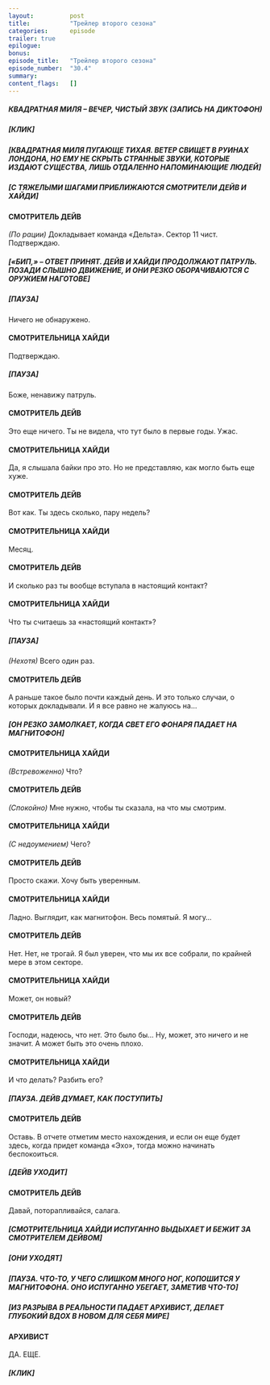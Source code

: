```yaml
---
layout:          post
title:           "Трейлер второго сезона"
categories:      episode
trailer: true
epilogue:
bonus:
episode_title:   "Трейлер второго сезона"
episode_number:  "30.4"
summary:     
content_flags:   []            
---
```

##### __КВАДРАТНАЯ МИЛЯ – ВЕЧЕР, ЧИСТЫЙ ЗВУК (ЗАПИСЬ НА ДИКТОФОН)__
##### [КЛИК]
##### [КВАДРАТНАЯ МИЛЯ ПУГАЮЩЕ ТИХАЯ. ВЕТЕР СВИЩЕТ В РУИНАХ ЛОНДОНА, НО ЕМУ НЕ СКРЫТЬ СТРАННЫЕ ЗВУКИ, КОТОРЫЕ ИЗДАЮТ СУЩЕСТВА, ЛИШЬ ОТДАЛЕННО НАПОМИНАЮЩИЕ ЛЮДЕЙ]
##### [С ТЯЖЕЛЫМИ ШАГАМИ ПРИБЛИЖАЮТСЯ СМОТРИТЕЛИ ДЕЙВ И ХАЙДИ]
#### СМОТРИТЕЛЬ ДЕЙВ
_(По рации)_ Докладывает команда «Дельта». Сектор 11 чист. Подтверждаю.
##### [«БИП,» – ОТВЕТ ПРИНЯТ. ДЕЙВ И ХАЙДИ ПРОДОЛЖАЮТ ПАТРУЛЬ. ПОЗАДИ СЛЫШНО ДВИЖЕНИЕ, И ОНИ РЕЗКО ОБОРАЧИВАЮТСЯ С ОРУЖИЕМ НАГОТОВЕ]
##### [ПАУЗА]
Ничего не обнаружено.
#### СМОТРИТЕЛЬНИЦА ХАЙДИ
Подтверждаю.
##### [ПАУЗА]
Боже, ненавижу патруль.
#### СМОТРИТЕЛЬ ДЕЙВ
Это еще ничего. Ты не видела, что тут было в первые годы. Ужас.
#### СМОТРИТЕЛЬНИЦА ХАЙДИ
Да, я слышала байки про это. Но не представляю, как могло быть еще хуже.
#### СМОТРИТЕЛЬ ДЕЙВ
Вот как. Ты здесь сколько, пару недель?
#### СМОТРИТЕЛЬНИЦА ХАЙДИ
Месяц.
#### СМОТРИТЕЛЬ ДЕЙВ
И сколько раз ты вообще вступала в настоящий контакт?
#### СМОТРИТЕЛЬНИЦА ХАЙДИ
Что ты считаешь за «настоящий контакт»?
##### [ПАУЗА]
_(Нехотя)_ Всего один раз.
#### СМОТРИТЕЛЬ ДЕЙВ
А раньше такое было почти каждый день. И это только случаи, о которых докладывали. И я все равно не жалуюсь на…
##### [ОН РЕЗКО ЗАМОЛКАЕТ, КОГДА СВЕТ ЕГО ФОНАРЯ ПАДАЕТ НА МАГНИТОФОН]
#### СМОТРИТЕЛЬНИЦА ХАЙДИ
_(Встревоженно)_ Что?
#### СМОТРИТЕЛЬ ДЕЙВ
_(Спокойно)_ Мне нужно, чтобы ты сказала, на что мы смотрим.
#### СМОТРИТЕЛЬНИЦА ХАЙДИ
_(С недоумением)_ Чего?
#### СМОТРИТЕЛЬ ДЕЙВ
Просто скажи. Хочу быть уверенным.
#### СМОТРИТЕЛЬНИЦА ХАЙДИ
Ладно. Выглядит, как магнитофон. Весь помятый. Я могу…
#### СМОТРИТЕЛЬ ДЕЙВ
Нет. Нет, не трогай. Я был уверен, что мы их все собрали, по крайней мере в этом секторе.
#### СМОТРИТЕЛЬНИЦА ХАЙДИ
Может, он новый?
#### СМОТРИТЕЛЬ ДЕЙВ
Господи, надеюсь, что нет. Это было бы… Ну, может, это ничего и не значит. А может быть это очень плохо.
#### СМОТРИТЕЛЬНИЦА ХАЙДИ
И что делать? Разбить его?
##### [ПАУЗА. ДЕЙВ ДУМАЕТ, КАК ПОСТУПИТЬ] 
#### СМОТРИТЕЛЬ ДЕЙВ
Оставь. В отчете отметим место нахождения, и если он еще будет здесь, когда придет команда «Эхо», тогда можно начинать беспокоиться. 
##### [ДЕЙВ УХОДИТ] 
#### СМОТРИТЕЛЬ ДЕЙВ
Давай, поторапливайся, салага.
##### [СМОТРИТЕЛЬНИЦА ХАЙДИ ИСПУГАННО ВЫДЫХАЕТ И БЕЖИТ ЗА СМОТРИТЕЛЕМ ДЕЙВОМ]
##### [ОНИ УХОДЯТ]
##### [ПАУЗА. ЧТО-ТО, У ЧЕГО СЛИШКОМ МНОГО НОГ, КОПОШИТСЯ У МАГНИТОФОНА. ОНО ИСПУГАННО УБЕГАЕТ, ЗАМЕТИВ ЧТО-ТО]
##### [ИЗ РАЗРЫВА В РЕАЛЬНОСТИ ПАДАЕТ АРХИВИСТ, ДЕЛАЕТ ГЛУБОКИЙ ВДОХ В НОВОМ ДЛЯ СЕБЯ МИРЕ]
#### АРХИВИСТ 
ДА. ЕЩЕ.
##### [КЛИК]
